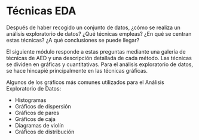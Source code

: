 # Técnicas EDA

Después de haber recogido un conjunto de datos, ¿cómo se realiza un análisis exploratorio de datos? ¿Qué técnicas empleas? ¿En qué se centran estas técnicas? ¿A qué conclusiones se puede llegar?

El siguiente módulo responde a estas preguntas mediante una galería de técnicas de AED y una descripción detallada de cada método. Las técnicas se dividen en gráficas y cuantitativas. Para el análisis exploratorio de datos, se hace hincapié principalmente en las técnicas gráficas.

Algunos de los gráficos más comunes utilizados para el Análisis Exploratorio de Datos:
* Histogramas
* Gráficos de dispersión
* Gráficos de pares
* Gráficos de caja
* Diagramas de violín
* Gráficos de distribución